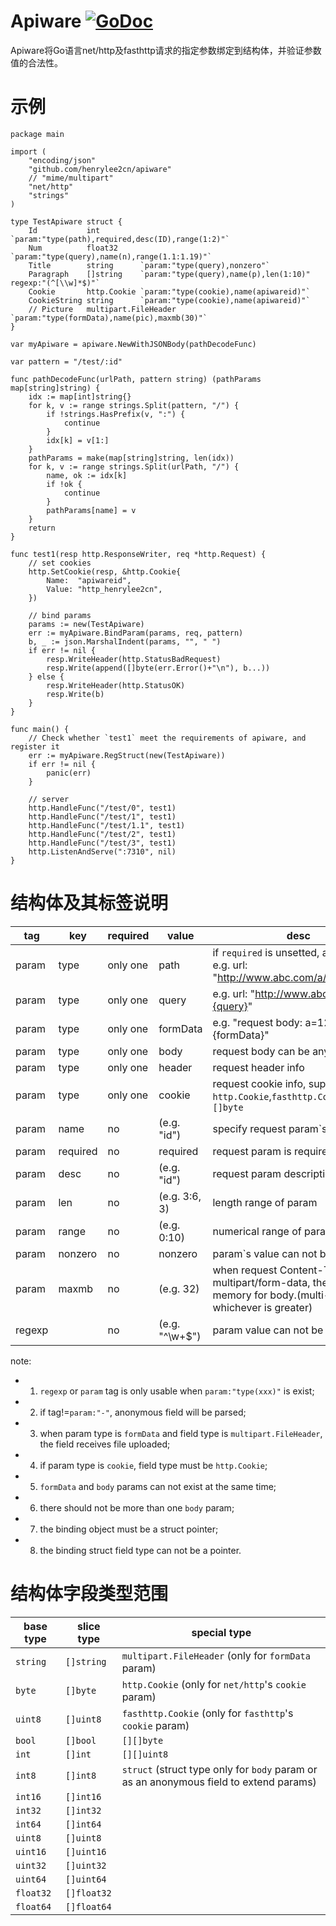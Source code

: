 # Apiware    [![GoDoc](https://godoc.org/github.com/tsuna/gohbase?status.png)](https://godoc.org/github.com/henrylee2cn/apiware)

Apiware将Go语言net/http及fasthttp请求的指定参数绑定到结构体，并验证参数值的合法性。

# 示例

```
package main

import (
    "encoding/json"
    "github.com/henrylee2cn/apiware"
    // "mime/multipart"
    "net/http"
    "strings"
)

type TestApiware struct {
    Id           int         `param:"type(path),required,desc(ID),range(1:2)"`
    Num          float32     `param:"type(query),name(n),range(1.1:1.19)"`
    Title        string      `param:"type(query),nonzero"`
    Paragraph    []string    `param:"type(query),name(p),len(1:10)" regexp:"(^[\\w]*$)"`
    Cookie       http.Cookie `param:"type(cookie),name(apiwareid)"`
    CookieString string      `param:"type(cookie),name(apiwareid)"`
    // Picture   multipart.FileHeader `param:"type(formData),name(pic),maxmb(30)"`
}

var myApiware = apiware.NewWithJSONBody(pathDecodeFunc)

var pattern = "/test/:id"

func pathDecodeFunc(urlPath, pattern string) (pathParams map[string]string) {
    idx := map[int]string{}
    for k, v := range strings.Split(pattern, "/") {
        if !strings.HasPrefix(v, ":") {
            continue
        }
        idx[k] = v[1:]
    }
    pathParams = make(map[string]string, len(idx))
    for k, v := range strings.Split(urlPath, "/") {
        name, ok := idx[k]
        if !ok {
            continue
        }
        pathParams[name] = v
    }
    return
}

func test1(resp http.ResponseWriter, req *http.Request) {
    // set cookies
    http.SetCookie(resp, &http.Cookie{
        Name:  "apiwareid",
        Value: "http_henrylee2cn",
    })

    // bind params
    params := new(TestApiware)
    err := myApiware.BindParam(params, req, pattern)
    b, _ := json.MarshalIndent(params, "", " ")
    if err != nil {
        resp.WriteHeader(http.StatusBadRequest)
        resp.Write(append([]byte(err.Error()+"\n"), b...))
    } else {
        resp.WriteHeader(http.StatusOK)
        resp.Write(b)
    }
}

func main() {
    // Check whether `test1` meet the requirements of apiware, and register it
    err := myApiware.RegStruct(new(TestApiware))
    if err != nil {
        panic(err)
    }

    // server
    http.HandleFunc("/test/0", test1)
    http.HandleFunc("/test/1", test1)
    http.HandleFunc("/test/1.1", test1)
    http.HandleFunc("/test/2", test1)
    http.HandleFunc("/test/3", test1)
    http.ListenAndServe(":7310", nil)
}
```

# 结构体及其标签说明

tag   |   key    | required |     value     |   desc
------|----------|----------|---------------|----------------------------------
param |   type   | only one |     path      | if `required` is unsetted, auto set it. e.g. url: "http://www.abc.com/a/{path}"
param |   type   | only one |     query     | e.g. url: "http://www.abc.com/a?b={query}"
param |   type   | only one |     formData  | e.g. "request body: a=123&b={formData}"
param |   type   | only one |     body      | request body can be any content
param |   type   | only one |     header    | request header info
param |   type   | only one |     cookie    | request cookie info, support type: `http.Cookie`,`fasthttp.Cookie`,`string`,`[]byte`
param |   name   |    no    |  (e.g. "id")  | specify request param`s name
param | required |    no    |   required    | request param is required
param |   desc   |    no    |  (e.g. "id")  | request param description
param |   len    |    no    | (e.g. 3:6, 3) | length range of param
param |   range  |    no    |  (e.g. 0:10)  | numerical range of param
param |  nonzero |    no    |    nonzero    | param`s value can not be zero
param |   maxmb  |    no    |   (e.g. 32)   | when request Content-Type is multipart/form-data, the max memory for body.(multi-param, whichever is greater)
regexp|          |    no    |(e.g. "^\\w+$")| param value can not be null

note:
* 1. `regexp` or `param` tag is only usable when `param:"type(xxx)"` is exist;
* 2. if tag!=`param:"-"`, anonymous field will be parsed;
* 3. when param type is `formData` and field type is `multipart.FileHeader`, the field receives file uploaded;
* 4. if param type is `cookie`, field type must be `http.Cookie`;
* 5. `formData` and `body` params can not exist at the same time;
* 6. there should not be more than one `body` param;
* 7. the binding object must be a struct pointer;
* 8. the binding struct field type can not be a pointer.


# 结构体字段类型范围

base type| slice type  | special type
---------|-------------|-------------------------------------------------------
`string`  |  `[]string`  | `multipart.FileHeader` (only for `formData` param)
`byte`    |  `[]byte`    | `http.Cookie` (only for `net/http`'s `cookie` param)
`uint8`   |  `[]uint8`   | `fasthttp.Cookie` (only for `fasthttp`'s `cookie` param)
`bool`    |  `[]bool`    | `[][]byte`
`int`     |  `[]int`     | `[][]uint8`
`int8`    |  `[]int8`    | `struct` (struct type only for `body` param or as an anonymous field to extend params)
`int16`   |  `[]int16`   |
`int32`   |  `[]int32`   |
`int64`   |  `[]int64`   |
`uint8`   |  `[]uint8`   |
`uint16`  |  `[]uint16`  |
`uint32`  |  `[]uint32`  |
`uint64`  |  `[]uint64`  |
`float32` |  `[]float32` |
`float64` |  `[]float64` |
